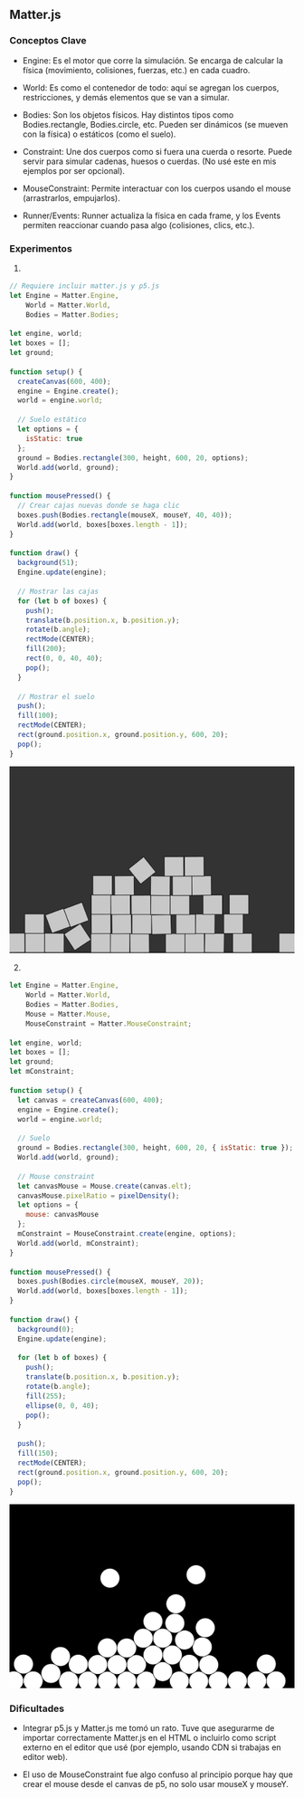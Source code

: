 ## Matter.js

### Conceptos Clave
* Engine: Es el motor que corre la simulación. Se encarga de calcular la física (movimiento, colisiones, fuerzas, etc.) en cada cuadro.

* World: Es como el contenedor de todo: aquí se agregan los cuerpos, restricciones, y demás elementos que se van a simular.

* Bodies: Son los objetos físicos. Hay distintos tipos como Bodies.rectangle, Bodies.circle, etc. Pueden ser dinámicos (se mueven con la física) o estáticos (como el suelo).

* Constraint: Une dos cuerpos como si fuera una cuerda o resorte. Puede servir para simular cadenas, huesos o cuerdas. (No usé este en mis ejemplos por ser opcional).

* MouseConstraint: Permite interactuar con los cuerpos usando el mouse (arrastrarlos, empujarlos).

* Runner/Events: Runner actualiza la física en cada frame, y los Events permiten reaccionar cuando pasa algo (colisiones, clics, etc.).

### Experimentos

1.
``` js
// Requiere incluir matter.js y p5.js
let Engine = Matter.Engine,
    World = Matter.World,
    Bodies = Matter.Bodies;

let engine, world;
let boxes = [];
let ground;

function setup() {
  createCanvas(600, 400);
  engine = Engine.create();
  world = engine.world;

  // Suelo estático
  let options = {
    isStatic: true
  };
  ground = Bodies.rectangle(300, height, 600, 20, options);
  World.add(world, ground);
}

function mousePressed() {
  // Crear cajas nuevas donde se haga clic
  boxes.push(Bodies.rectangle(mouseX, mouseY, 40, 40));
  World.add(world, boxes[boxes.length - 1]);
}

function draw() {
  background(51);
  Engine.update(engine);

  // Mostrar las cajas
  for (let b of boxes) {
    push();
    translate(b.position.x, b.position.y);
    rotate(b.angle);
    rectMode(CENTER);
    fill(200);
    rect(0, 0, 40, 40);
    pop();
  }

  // Mostrar el suelo
  push();
  fill(100);
  rectMode(CENTER);
  rect(ground.position.x, ground.position.y, 600, 20);
  pop();
}
```

![Cubes](../../../../assets/Cubes.png)

2.
``` js
let Engine = Matter.Engine,
    World = Matter.World,
    Bodies = Matter.Bodies,
    Mouse = Matter.Mouse,
    MouseConstraint = Matter.MouseConstraint;

let engine, world;
let boxes = [];
let ground;
let mConstraint;

function setup() {
  let canvas = createCanvas(600, 400);
  engine = Engine.create();
  world = engine.world;

  // Suelo
  ground = Bodies.rectangle(300, height, 600, 20, { isStatic: true });
  World.add(world, ground);

  // Mouse constraint
  let canvasMouse = Mouse.create(canvas.elt);
  canvasMouse.pixelRatio = pixelDensity();
  let options = {
    mouse: canvasMouse
  };
  mConstraint = MouseConstraint.create(engine, options);
  World.add(world, mConstraint);
}

function mousePressed() {
  boxes.push(Bodies.circle(mouseX, mouseY, 20));
  World.add(world, boxes[boxes.length - 1]);
}

function draw() {
  background(0);
  Engine.update(engine);

  for (let b of boxes) {
    push();
    translate(b.position.x, b.position.y);
    rotate(b.angle);
    fill(255);
    ellipse(0, 0, 40);
    pop();
  }

  push();
  fill(150);
  rectMode(CENTER);
  rect(ground.position.x, ground.position.y, 600, 20);
  pop();
}
```

![Circles](../../../../assets/Circlez.png)

### Dificultades

* Integrar p5.js y Matter.js me tomó un rato. Tuve que asegurarme de importar correctamente Matter.js en el HTML o incluirlo como script externo en el editor que usé (por ejemplo, usando CDN si trabajas en editor web).

* El uso de MouseConstraint fue algo confuso al principio porque hay que crear el mouse desde el canvas de p5, no solo usar mouseX y mouseY.
